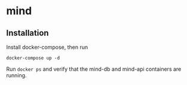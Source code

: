 # mind

## Installation

Install docker-compose, then run
```
docker-compose up -d
```

Run ```docker ps``` and verify that the mind-db and mind-api containers are running. 
